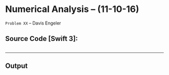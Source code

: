 Numerical Analysis – (11-10-16)
===========

`Problem XX` – Davis Engeler

## Source Code [Swift 3]:

```swift

```


------------

Output
------------
